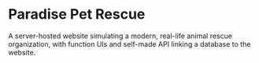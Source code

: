 # Paradise Pet Rescue
A server-hosted website simulating a modern, real-life animal rescue organization, with function UIs and self-made API linking a database to the website.
